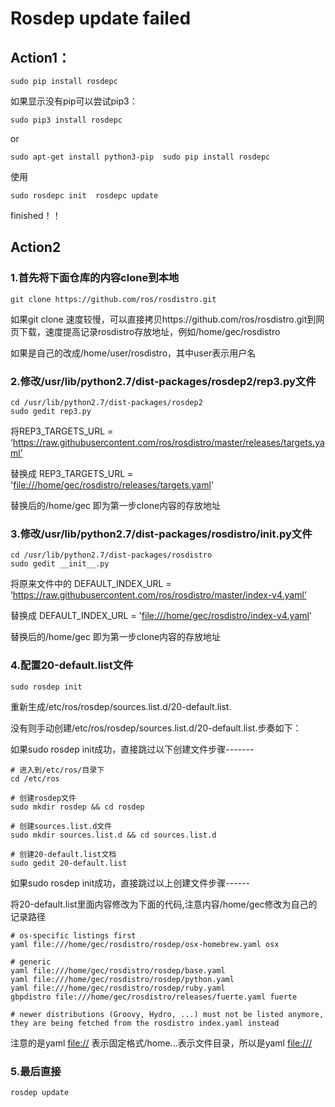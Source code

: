 # Rosdep update failed 

## Action1：

```
sudo pip install rosdepc 
```

如果显示没有pip可以尝试pip3： 

```
sudo pip3 install rosdepc 
```

or 

```
sudo apt-get install python3-pip  sudo pip install rosdepc 
```

使用 

```
sudo rosdepc init  rosdepc update 
```

finished！！ 



## **Action2** 

### **1.首先将下面仓库的内容clone到本地** 

```
git clone https://github.com/ros/rosdistro.git 
```

如果git clone 速度较慢，可以直接拷贝https://github.com/ros/rosdistro.git到网页下载，速度提高记录rosdistro存放地址，例如/home/gec/rosdistro 

如果是自己的改成/home/user/rosdistro，其中user表示用户名 

 

### **2.修改/usr/lib/python2.7/dist-packages/rosdep2/rep3.py文件** 

```
cd /usr/lib/python2.7/dist-packages/rosdep2 
sudo gedit rep3.py 
```

将REP3_TARGETS_URL = ‘https://raw.githubusercontent.com/ros/rosdistro/master/releases/targets.yaml’ 

替换成 REP3_TARGETS_URL = '[file:///home/gec/rosdistro/releases/targets.yaml](file:///home/gec/rosdistro/releases/targets.yaml)' 

替换后的/home/gec 即为第一步clone内容的存放地址 

 

### **3.修改/usr/lib/python2.7/dist-packages/rosdistro/__init__.py文件** 

```
cd /usr/lib/python2.7/dist-packages/rosdistro
sudo gedit __init__.py 
```

将原来文件中的 DEFAULT_INDEX_URL = ‘https://raw.githubusercontent.com/ros/rosdistro/master/index-v4.yaml’ 

替换成 DEFAULT_INDEX_URL =  '[file:///home/gec/rosdistro/index-v4.yaml](file:///home/gec/rosdistro/index-v4.yaml)' 

替换后的/home/gec 即为第一步clone内容的存放地址 

 

### **4.配置20-default.list文件** 

```
sudo rosdep init 
```

重新生成/etc/ros/rosdep/sources.list.d/20-default.list. 

没有则手动创建/etc/ros/rosdep/sources.list.d/20-default.list.步奏如下： 

如果sudo rosdep init成功，直接跳过以下创建文件步骤------- 

```
# 进入到/etc/ros/目录下 
cd /etc/ros   

# 创建rosdep文件 
sudo mkdir rosdep && cd rosdep 

# 创建sources.list.d文件 
sudo mkdir sources.list.d && cd sources.list.d 

# 创建20-default.list文档 
sudo gedit 20-default.list 
```

如果sudo rosdep init成功，直接跳过以上创建文件步骤------ 

将20-default.list里面内容修改为下面的代码,注意内容/home/gec修改为自己的记录路径 

```
# os-specific listings first 
yaml file:///home/gec/rosdistro/rosdep/osx-homebrew.yaml osx 

# generic 
yaml file:///home/gec/rosdistro/rosdep/base.yaml
yaml file:///home/gec/rosdistro/rosdep/python.yaml
yaml file:///home/gec/rosdistro/rosdep/ruby.yaml 
gbpdistro file:///home/gec/rosdistro/releases/fuerte.yaml fuerte 

# newer distributions (Groovy, Hydro, ...) must not be listed anymore, they are being fetched from the rosdistro index.yaml instead  
```

注意的是yaml [file://](file:///) 表示固定格式/home...表示文件目录，所以是yaml [file:///](file:///) 

 

### 5.最后直接  

```
rosdep update 
```

